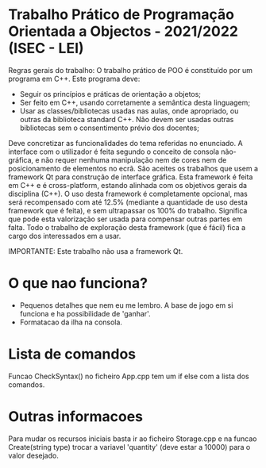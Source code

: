 # Trabalho Prático de Programação Orientada a Objectos - 2021/2022 (ISEC - LEI)

Regras gerais do trabalho:
O trabalho prático de POO é constituído por um programa em C++. Este programa deve:
- Seguir os princípios e práticas de orientação a objetos;
- Ser feito em C++, usando corretamente a semântica desta linguagem;
- Usar as classes/bibliotecas usadas nas aulas, onde apropriado, ou outras da biblioteca standard C++.
Não devem ser usadas outras bibliotecas sem o consentimento prévio dos docentes;

Deve concretizar as funcionalidades do tema referidas no enunciado.
A interface com o utilizador é feita segundo o conceito de consola não-gráfica, e não requer nenhuma
manipulação nem de cores nem de posicionamento de elementos no ecrã.
São aceites os trabalhos que usem a framework Qt para construção de interface gráfica. Esta framework é
feita em C++ e é cross-platform, estando alinhada com os objetivos gerais da disciplina (C++). O uso desta
framework é completamente opcional, mas será recompensado com até 12.5% (mediante a quantidade de
uso desta framework que é feita), e sem ultrapassar os 100% do trabalho. Significa que pode esta valorização
ser usada para compensar outras partes em falta. Todo o trabalho de exploração desta framework (que é fácil)
fica a cargo dos interessados em a usar.

IMPORTANTE: Este trabalho não usa a framework Qt.


# O que nao funciona?
- Pequenos detalhes que nem eu me lembro. A base de jogo em si funciona e ha possibilidade de 'ganhar'.
- Formatacao da ilha na consola.

# Lista de comandos
Funcao CheckSyntax() no ficheiro App.cpp tem um if else com a lista dos comandos.

# Outras informacoes
Para mudar os recursos iniciais basta ir ao ficheiro Storage.cpp e na funcao Create(string type) trocar a variavel 'quantity' (deve estar a 10000) para o valor desejado.
